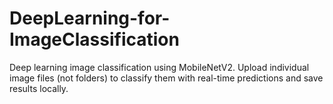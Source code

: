 # DeepLearning-for-ImageClassification
Deep learning image classification using MobileNetV2. Upload individual image files (not folders) to classify them with real-time predictions and save results locally.
